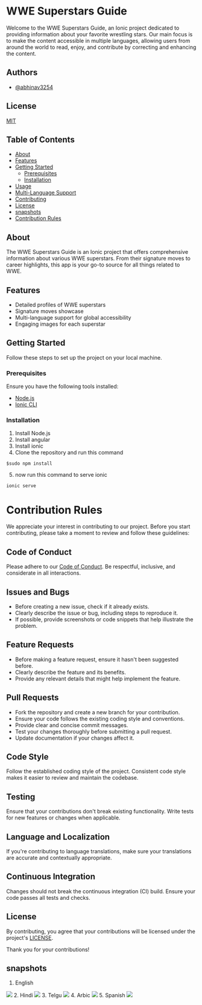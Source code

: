 # WWE Superstars Guide

Welcome to the WWE Superstars Guide, an Ionic project dedicated to providing information about your favorite wrestling stars. Our main focus is to make the content accessible in multiple languages, allowing users from around the world to read, enjoy, and contribute by correcting and enhancing the content.


## Authors

- [@abhinav3254](https://www.github.com/abhinav3254)


## License

[MIT](https://choosealicense.com/licenses/mit/)

## Table of Contents

- [About](#about)
- [Features](#features)
- [Getting Started](#getting-started)
  - [Prerequisites](#prerequisites)
  - [Installation](#installation)
- [Usage](#usage)
- [Multi-Language Support](#multi-language-support)
- [Contributing](#contributing)
- [License](#license)   
- [snapshots](#snapshots)   
- [Contribution Rules](#contribution-rules)


## About

The WWE Superstars Guide is an Ionic project that offers comprehensive information about various WWE superstars. From their signature moves to career highlights, this app is your go-to source for all things related to WWE.

## Features

- Detailed profiles of WWE superstars
- Signature moves showcase
- Multi-language support for global accessibility
- Engaging images for each superstar

## Getting Started

Follow these steps to set up the project on your local machine.

### Prerequisites

Ensure you have the following tools installed:

- [Node.js](https://nodejs.org/)
- [Ionic CLI](https://ionicframework.com/docs/cli)

### Installation

1. Install Node.js
2. Install angular
3. Install ionic
4. Clone the repository and run this command
```
$sudo npm install
```
5. now run this command to serve ionic
```
ionic serve
```

# Contribution Rules

We appreciate your interest in contributing to our project. Before you start contributing, please take a moment to review and follow these guidelines:

## Code of Conduct

Please adhere to our [Code of Conduct](CODE_OF_CONDUCT.md). Be respectful, inclusive, and considerate in all interactions.

## Issues and Bugs

- Before creating a new issue, check if it already exists.
- Clearly describe the issue or bug, including steps to reproduce it.
- If possible, provide screenshots or code snippets that help illustrate the problem.

## Feature Requests

- Before making a feature request, ensure it hasn't been suggested before.
- Clearly describe the feature and its benefits.
- Provide any relevant details that might help implement the feature.

## Pull Requests

- Fork the repository and create a new branch for your contribution.
- Ensure your code follows the existing coding style and conventions.
- Provide clear and concise commit messages.
- Test your changes thoroughly before submitting a pull request.
- Update documentation if your changes affect it.

## Code Style

Follow the established coding style of the project. Consistent code style makes it easier to review and maintain the codebase.

## Testing

Ensure that your contributions don't break existing functionality. Write tests for new features or changes when applicable.

## Language and Localization

If you're contributing to language translations, make sure your translations are accurate and contextually appropriate.

## Continuous Integration

Changes should not break the continuous integration (CI) build. Ensure your code passes all tests and checks.

## License

By contributing, you agree that your contributions will be licensed under the project's [LICENSE](LICENSE).

Thank you for your contributions!


## snapshots
1. English
<img src="src/assets/snapshots/english.png">
2. Hindi
<img src="src/assets/snapshots/hindi.png">
3. Telgu
<img src="src/assets/snapshots/telgu.png">
4. Arbic
<img src="src/assets/snapshots/arbic.png">
5. Spanish
<img src="src/assets/snapshots/spanish.png">